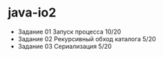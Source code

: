 # java-io2

* Задание 01 Запуск процесса 10/20
* Задание 02 Рекурсивный обход каталога 5/20
* Задание 03 Сериализация 5/20
